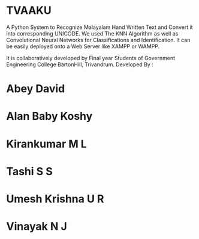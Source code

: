 # TVAAKU
A Python System to Recognize Malayalam Hand Written Text and Convert it into corresponding UNICODE. We used The KNN Algorithm as well as Convolutional Neural Networks for Classifications and Identification.
It can be easily deployed onto a Web Server like XAMPP or WAMPP.

It is collaboratively developed by Final year Students of Government Engineering College BartonHill, Trivandrum.
Developed By :
# Abey David
# Alan Baby Koshy
# Kirankumar M L
# Tashi S S
# Umesh Krishna U R
# Vinayak N J

